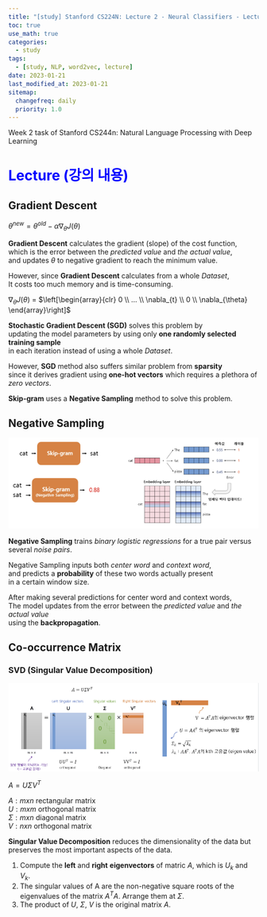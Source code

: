 ```yaml
---
title: "[study] Stanford CS224N: Lecture 2 - Neural Classifiers - Lecture Review"
toc: true
use_math: true
categories:
  - study
tags:
  - [study, NLP, word2vec, lecture]
date: 2023-01-21
last_modified_at: 2023-01-21
sitemap:
  changefreq: daily
  priority: 1.0
---
```


Week 2 task of Stanford CS244n: Natural Language Processing with Deep Learning

# <span style = "color: blue"> Lecture (강의 내용) </span>

## Gradient Descent

$\theta^{new} = \theta^{old} - \alpha\nabla_{\theta}J(\theta)$

**Gradient Descent** calculates the gradient (slope) of the cost function, <br> 
which is the error between the *predicted value* and *the actual value*, <br>
and updates $\theta$ to negative gradient to reach the minimum value.

However, since **Gradient Descent** calculates from a whole *Dataset*, <br>
It costs too much memory and is time-consuming.

$\nabla_{\theta}J(\theta)$ = $\left[\begin{array}{clr} 0 \\ ... \\ \nabla_{t} \\ 0 \\ \nabla_{\theta} \end{array}\right]$

**Stochastic Gradient Descent (SGD)** solves this problem by <br>
updating the model parameters by using only **one randomly selected training sample** <br>
in each iteration instead of using a whole *Dataset*.

However, **SGD** method also suffers similar problem from **sparsity** <br>
since it derives gradient using **one-hot vectors** which requires a plethora of *zero vectors*.

**Skip-gram** uses a **Negative Sampling** method to solve this problem.

## Negative Sampling

<img src = '/assets/images/nlp_study/week2/1.png'>

**Negative Sampling** trains *binary logistic regressions* for a true pair versus several *noise pairs*.

Negative Sampling inputs both *center word* and *context word*, <br>
and predicts a **probability** of these two words actually present <br>
in a certain window size.

After making several predictions for center word and context words, <br>
The model updates from the error between the *predicted value* and *the actual value* <br>
using the **backpropagation**.

## Co-occurrence Matrix

### SVD (Singular Value Decomposition)

<img src = '/assets/images/nlp_study/week2/2.png'>

$A = U\Sigma{V}^T$ <br>

$A : m x n$ rectangular matrix <br>
$U : m x m$ orthogonal matrix <br>
$\Sigma : m x n$ diagonal matrix <br>
$V : n x n$ orthogonal matrix

**Singular Value Decomposition** reduces the dimensionality of the data but preserves the most important aspects of the data.

1. Compute the **left** and **right** **eigenvectors** of matric $A$, which is $U_k$ and $V_k$.
2. The singular values of A are the non-negative square roots of the eigenvalues of the matrix $A^{T}A$. Arrange them at $\Sigma$.
3. The product of $U$, $\Sigma$, $V$ is the original matrix $A$.
